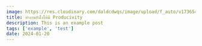 ```yaml
---
image: https://res.cloudinary.com/daldcdwqs/image/upload/f_auto/v1736548078/learn-wrikka-com/lcudxqtyjvwjajywlu4q.webp
title: ทำงานยังไงให้มี Producivity
description: This is an example post
tags: ['example', 'test']
date: 2024-01-20
---
```

